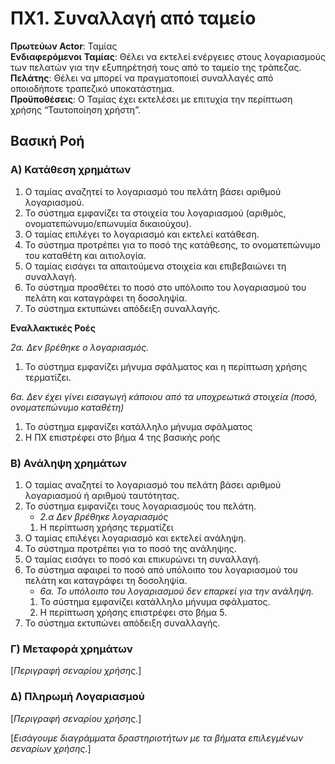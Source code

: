# ΠΧ1. Συναλλαγή από ταμείο

**Πρωτεύων Actor**: Ταμίας  
**Ενδιαφερόμενοι**
**Ταμίας**: Θέλει να εκτελεί ενέργειες στους λογαριασμούς των πελατών για την εξυπηρέτησή τους από το ταμείο της τράπεζας.  
**Πελάτης**: Θέλει να μπορεί να πραγματοποιεί συναλλαγές από οποιοδήποτε τραπεζικό υποκατάστημα.  
**Προϋποθέσεις**: Ο Ταμίας έχει εκτελέσει με επιτυχία την περίπτωση χρήσης “Ταυτοποίηση χρήστη”.

## Βασική Ροή

### Α) Κατάθεση χρημάτων

1. Ο ταμίας αναζητεί το λογαριασμό του πελάτη βάσει αριθμού λογαριασμού.
2. Το σύστημα εμφανίζει τα στοιχεία του λογαριασμού (αριθμός, ονοματεπώνυμο/επωνυμία δικαιούχου).
3. Ο ταμίας επιλέγει το λογαριασμό και εκτελεί κατάθεση.
4. Το σύστημα προτρέπει για το ποσό της κατάθεσης, το ονοματεπώνυμο του καταθέτη και αιτιολογία.
5. Ο ταμίας εισάγει τα απαιτούμενα στοιχεία και επιβεβαιώνει τη συναλλαγή.
6. Το σύστημα προσθέτει το ποσό στο υπόλοιπο του λογαριασμού του πελάτη και καταγράφει τη δοσοληψία.
7. Το σύστημα εκτυπώνει απόδειξη συναλλαγής.

**Εναλλακτικές Ροές**

*2α. Δεν βρέθηκε ο λογαριασμός.*  
1. Το σύστημα εμφανίζει μήνυμα σφάλματος και η περίπτωση χρήσης τερματίζει.

*6α. Δεν έχει γίνει εισαγωγή κάποιου από τα υποχρεωτικά στοιχεία (ποσό, ονοματεπώνυμο καταθέτη)*
1. Το σύστημα εμφανίζει κατάλληλο μήνυμα σφάλματος
2. Η ΠΧ επιστρέφει στο βήμα 4 της βασικής ροής

### Β) Ανάληψη χρημάτων

1. Ο ταμίας αναζητεί το λογαριασμό του πελάτη βάσει αριθμού λογαριασμού ή αριθμού ταυτότητας.
2. Το σύστημα εμφανίζει τους λογαριασμούς του πελάτη.  
   * *2.α Δεν βρέθηκε λογαριασμός*
	1. Η περίπτωση χρήσης τερματίζει
3. Ο ταμίας επιλέγει λογαριασμό και εκτελεί ανάληψη.
4. Το σύστημα προτρέπει για το ποσό της ανάληψης.
5. Ο ταμίας εισάγει το ποσό και επικυρώνει τη συναλλαγή.
6. Το σύστημα αφαιρεί το ποσό από υπόλοιπο του λογαριασμού του πελάτη και καταγράφει τη δοσοληψία.  
    * *6α. Το υπόλοιπο του λογαριασμού δεν επαρκεί για την ανάληψη.*
    1. Το σύστημα εμφανίζει κατάλληλο μήνυμα σφάλματος.
    2. Η περίπτωση χρήσης επιστρέφει στο βήμα 5.
7. Το σύστημα εκτυπώνει απόδειξη συναλλαγής.

### Γ) Μεταφορά χρημάτων

\[*Περιγραφή σεναρίου χρήσης.*\]

### Δ) Πληρωμή Λογαριασμού

\[*Περιγραφή σεναρίου χρήσης.*\]


\[*Εισάγουμε διαγράμματα δραστηριοτήτων με τα βήματα επιλεγμένων σεναρίων χρήσης.*\]